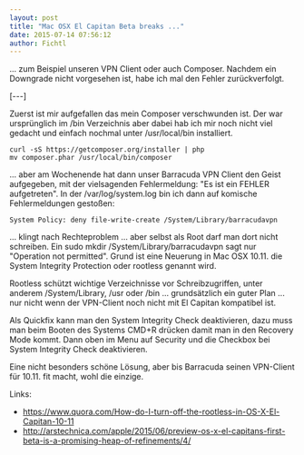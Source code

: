 ```yaml
---
layout: post
title: "Mac OSX El Capitan Beta breaks ..."
date: 2015-07-14 07:56:12
author: Fichtl
---
```

... zum Beispiel unseren VPN Client oder auch Composer. Nachdem ein Downgrade nicht vorgesehen ist, habe ich mal den Fehler zurückverfolgt.

[---]

Zuerst ist mir aufgefallen das mein Composer verschwunden ist. Der war ursprünglich im /bin Verzeichnis aber dabei hab ich mir noch nicht viel gedacht und einfach nochmal unter /usr/local/bin installiert.

    curl -sS https://getcomposer.org/installer | php
    mv composer.phar /usr/local/bin/composer

... aber am Wochenende hat dann unser Barracuda VPN Client den Geist aufgegeben, mit der vielsagenden Fehlermeldung: "Es ist ein FEHLER aufgetreten". In der /var/log/system.log bin ich dann auf komische Fehlermeldungen gestoßen:

    System Policy: deny file-write-create /System/Library/barracudavpn

 ... klingt nach Rechteproblem ... aber selbst als Root darf man dort nicht schreiben. Ein sudo mkdir /System/Library/barracudavpn sagt nur "Operation not permitted". Grund ist eine Neuerung in Mac OSX 10.11. die System Integrity Protection oder rootless genannt wird.

Rootless schützt wichtige Verzeichnisse vor Schreibzugriffen, unter anderem /System/Library, /usr oder /bin ... grundsätzlich ein guter Plan ... nur nicht wenn der VPN-Client noch nicht mit El Capitan kompatibel ist.

Als Quickfix kann man den System Integrity Check deaktivieren, dazu muss man beim Booten des Systems CMD+R drücken damit man in den Recovery Mode kommt. Dann oben im Menu auf Security und die Checkbox bei System Integrity Check deaktivieren.

Eine nicht besonders schöne Lösung, aber bis Barracuda seinen VPN-Client für 10.11. fit macht, wohl die einzige.

Links:

- https://www.quora.com/How-do-I-turn-off-the-rootless-in-OS-X-El-Capitan-10-11
- http://arstechnica.com/apple/2015/06/preview-os-x-el-capitans-first-beta-is-a-promising-heap-of-refinements/4/
